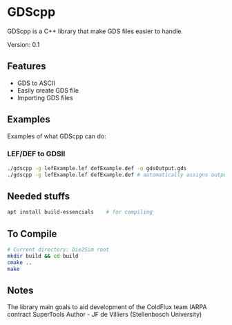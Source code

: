 # GDScpp
GDScpp is a C++ library that make GDS files easier to handle.

Version: 0.1

## Features
* GDS to ASCII
* Easily create GDS file
* Importing GDS files

## Examples
Examples of what GDScpp can do:

### LEF/DEF to GDSII
``` bash
./gdscpp -g lefExample.lef defExample.def -o gdsOutput.gds
./gdscpp -g lefExample.lef defExample.def # automatically assigns output filename
```

## Needed stuffs
``` bash
apt install build-essencials 	# for compiling
```
## To Compile
``` bash
# Current directory: Die2Sim root
mkdir build && cd build
cmake ..
make
```

## Notes
The library main goals to aid development of the ColdFlux team IARPA contract SuperTools 
Author - JF de Villiers (Stellenbosch University)